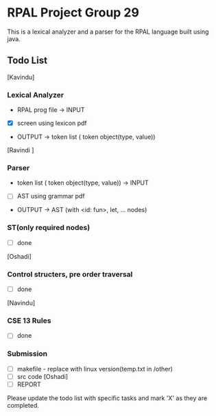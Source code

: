 RPAL Project Group 29
=====================
This is a lexical analyzer and a parser for the RPAL language built using java.

Todo List
---------
[Kavindu]
### Lexical Analyzer

* RPAL prog file -> INPUT
- [x] screen using lexicon pdf
*  OUTPUT -> token list ( token object(type, value))


[Ravindi ]
### Parser

*   token list ( token object(type, value)) -> INPUT
- [ ] AST using grammar pdf

* OUTPUT -> AST (with <id: fun>, let, ... nodes)

### ST(only required nodes)
- [ ] done


[Oshadi]
### Control structers, pre order traversal
- [ ] done

[Navindu]
### CSE 13 Rules
- [ ] done

### Submission
- [ ] makefile - replace with linux version(temp.txt in /other)
- [ ] src code
[Oshadi]
- [ ] REPORT

Please update the todo list with specific tasks and mark 'X' as they are completed.
